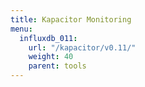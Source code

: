 ```yaml
---
title: Kapacitor Monitoring
menu:
  influxdb_011:
    url: "/kapacitor/v0.11/"
    weight: 40
    parent: tools
---
```

